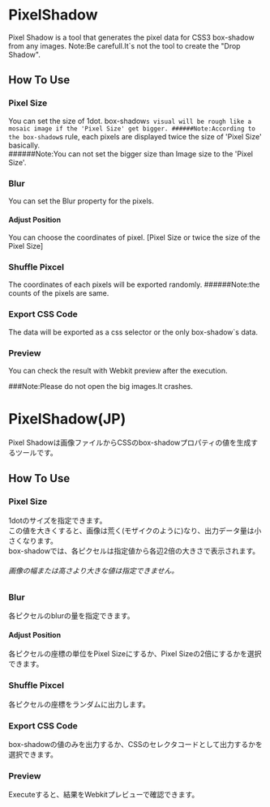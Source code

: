 PixelShadow
===========
Pixel Shadow is a tool that generates the pixel data for CSS3 box-shadow from any images.
Note:Be carefull.It`s not the tool to create the "Drop Shadow".

How To Use
----------

### Pixel Size
You can set the size of 1dot.
box-shadow`s visual will be rough like a mosaic image if the 'Pixel Size' get bigger.
######Note:According to the box-shadow`s rule, each pixels are displayed twice the size of 'Pixel Size' basically.  
######Note:You can not set the bigger size than Image size to the 'Pixel Size'.

### Blur
You can set the Blur property for the pixels.

#### Adjust Position
You can choose the coordinates of pixel. [Pixel Size or twice the size of the Pixel Size]

### Shuffle Pixcel
The coordinates of each pixels will be exported randomly.
######Note:the counts of the pixels are same.

### Export CSS Code
The data will be exported as a css selector or the only box-shadow`s data.

### Preview
You can check the result with Webkit preview after the execution.

###Note:Please do not open the big images.It crashes.



PixelShadow(JP)
===========
Pixel Shadowは画像ファイルからCSSのbox-shadowプロパティの値を生成するツールです。

How To Use
----------

### Pixel Size
1dotのサイズを指定できます。  
この値を大きくすると、画像は荒く(モザイクのように)なり、出力データ量は小さくなります。  
box-shadowでは、各ピクセルは指定値から各辺2倍の大きさで表示されます。  

###### 画像の幅または高さより大きな値は指定できません。

### Blur
各ピクセルのblurの量を指定できます。

#### Adjust Position
各ピクセルの座標の単位をPixel Sizeにするか、Pixel Sizeの2倍にするかを選択できます。

### Shuffle Pixcel
各ピクセルの座標をランダムに出力します。

### Export CSS Code
box-shadowの値のみを出力するか、CSSのセレクタコードとして出力するかを選択できます。

### Preview
Executeすると、結果をWebkitプレビューで確認できます。
